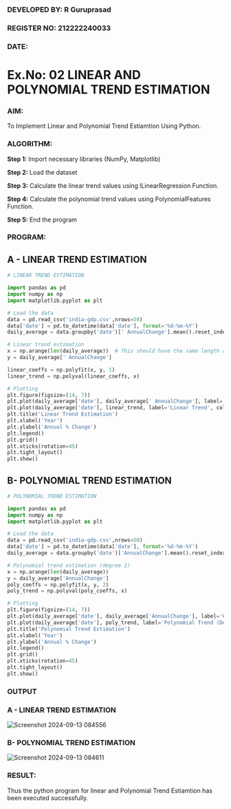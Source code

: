 ### DEVELOPED BY: R Guruprasad
### REGISTER NO: 212222240033
### DATE:

# Ex.No: 02 LINEAR AND POLYNOMIAL TREND ESTIMATION
### AIM:
To Implement Linear and Polynomial Trend Estiamtion Using Python.

### ALGORITHM:

**Step 1:** Import necessary libraries (NumPy, Matplotlib)

**Step 2:** Load the dataset

**Step 3:** Calculate the linear trend values using lLinearRegression Function.

**Step 4:** Calculate the polynomial trend values using PolynomialFeatures Function.

**Step 5:** End the program

### PROGRAM:

## A - LINEAR TREND ESTIMATION

```python
# LINEAR TREND ESTIMATION

import pandas as pd
import numpy as np
import matplotlib.pyplot as plt

# Load the data
data = pd.read_csv('india-gdp.csv',nrows=50)
data['date'] = pd.to_datetime(data['date'], format='%d-%m-%Y')
daily_average = data.groupby('date')[' AnnualChange'].mean().reset_index()

# Linear trend estimation
x = np.arange(len(daily_average))  # This should have the same length as daily_average['Revenue']
y = daily_average[' AnnualChange']

linear_coeffs = np.polyfit(x, y, 1)
linear_trend = np.polyval(linear_coeffs, x)

# Plotting
plt.figure(figsize=(14, 7))
plt.plot(daily_average['date'], daily_average[' AnnualChange'], label='Original Data', marker='o')
plt.plot(daily_average['date'], linear_trend, label='Linear Trend', color='red')
plt.title('Linear Trend Estimation')
plt.xlabel('Year')
plt.ylabel('Annual % Change')
plt.legend()
plt.grid()
plt.xticks(rotation=45)
plt.tight_layout()
plt.show()
```

## B- POLYNOMIAL TREND ESTIMATION
```python
# POLYNOMIAL TREND ESTIMATION

import pandas as pd
import numpy as np
import matplotlib.pyplot as plt

# Load the data
data = pd.read_csv('india-gdp.csv',nrows=50)
data['date'] = pd.to_datetime(data['date'], format='%d-%m-%Y')
daily_average = data.groupby('date')['AnnualChange'].mean().reset_index()

# Polynomial trend estimation (degree 2)
x = np.arange(len(daily_average))
y = daily_average['AnnualChange']
poly_coeffs = np.polyfit(x, y, 2)
poly_trend = np.polyval(poly_coeffs, x)

# Plotting
plt.figure(figsize=(14, 7))
plt.plot(daily_average['date'], daily_average['AnnualChange'], label='Original Data', marker='o')
plt.plot(daily_average['date'], poly_trend, label='Polynomial Trend (Degree 2)', color='green')
plt.title('Polynomial Trend Estimation')
plt.xlabel('Year')
plt.ylabel('Annual % Change')
plt.legend()
plt.grid()
plt.xticks(rotation=45)
plt.tight_layout()
plt.show()
```
### OUTPUT


### A - LINEAR TREND ESTIMATION

![Screenshot 2024-09-13 084556](https://github.com/user-attachments/assets/7c637e18-4a58-4210-abc1-21643987e70e)

### B- POLYNOMIAL TREND ESTIMATION

![Screenshot 2024-09-13 084611](https://github.com/user-attachments/assets/3afd24dc-268e-47ff-b741-df03b2f319f3)

### RESULT:
Thus the python program for linear and Polynomial Trend Estiamtion has been executed successfully.
